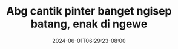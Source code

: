 --- 
title: "Abg cantik pinter banget ngisep batang, enak di ngewe"
description: "nonton bokeh Abg cantik pinter banget ngisep batang, enak di ngewe twitter   baru"
date: 2024-06-01T06:29:23-08:00
file_code: "gowuouq2iff3"
draft: false
cover: "22716rsa4h6v3c1m.jpg"
tags: ["Abg", "cantik", "pinter", "banget", "ngisep", "enak", "ngewe", "bokep-indo", "bokep-viral", "bokep-ig"]
length: 184
fld_id: "1392261"
foldername: "adikcindo"
categories: ["adikcindo"]
views: 56
---